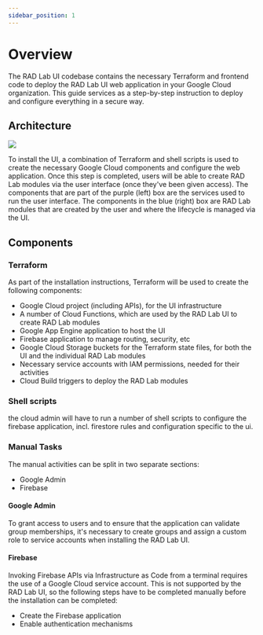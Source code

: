 ```yaml
---
sidebar_position: 1
---
```

# Overview
The RAD Lab UI codebase contains the necessary Terraform and frontend code to deploy the RAD Lab UI web application in your Google Cloud organization. This guide services as a step-by-step instruction to deploy and configure everything in a secure way.

## Architecture

![](../static/img/architecture.png)

To install the UI, a combination of Terraform and shell scripts is used to create the necessary Google Cloud components and configure the web application. Once this step is completed, users will be able to create RAD Lab modules via the user interface (once they've been given access). The components that are part of the purple (left) box are the services used to run the user interface. The components in the blue (right) box are RAD Lab modules that are created by the user and where the lifecycle is managed via the UI.

## Components

### Terraform
As part of the installation instructions, Terraform will be used to create the following components:
- Google Cloud project (including APIs), for the UI infrastructure
- A number of Cloud Functions, which are used by the RAD Lab UI to create RAD Lab modules
- Google App Engine application to host the UI
- Firebase application to manage routing, security, etc
- Google Cloud Storage buckets for the Terraform state files, for both the UI and the individual RAD Lab modules
- Necessary service accounts with IAM permissions, needed for their activities
- Cloud Build triggers to deploy the RAD Lab modules

### Shell scripts
the cloud admin will have to run a number of shell scripts to configure the firebase application, incl. firestore rules and configuration specific to the ui.

### Manual Tasks

The manual activities can be split in two separate sections:
- Google Admin
- Firebase

#### Google Admin
To grant access to users and to ensure that the application can validate group memberships, it's necessary to create groups and assign a custom role to service accounts when installing the RAD Lab UI.

#### Firebase 
Invoking Firebase APIs via Infrastructure as Code from a terminal requires the use of a Google Cloud service account.  This is not supported by the RAD Lab UI, so the following steps have to be completed manually before the installation can be completed:
- Create the Firebase application
- Enable authentication mechanisms

